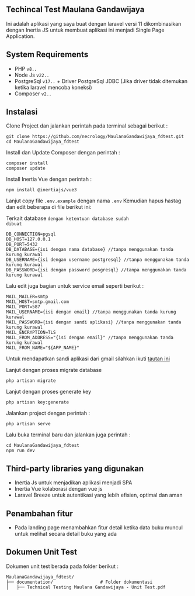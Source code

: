 ## Techincal Test Maulana Gandawijaya

Ini adalah aplikasi yang saya buat dengan laravel versi 11 dikombinasikan dengan Inertia JS untuk membuat aplikasi ini menjadi Single Page Application.

## System Requirements

- PHP <code>v8.*.*</code>
- Node Js <code>v22.*.*</code>
- PostgreSql <code>v17.*.*</code> + Driver PostgreSql JDBC (Jika driver tidak ditemukan ketika laravel mencoba koneksi)
- Composer <code>v2.*.*</code>

## Instalasi

Clone Project dan jalankan perintah pada terminal sebagai berikut :

```
git clone https://github.com/necrology/MaulanaGandawijaya_fdtest.git
cd MaulanaGandawijaya_fdtest
```

Install dan Update Composer dengan perintah :

```
composer install
composer update
```

Install Inertia Vue dengan perintah :

```
npm install @inertiajs/vue3
```

Lanjut copy file <code>.env.example</code> dengan nama <code>.env</code> Kemudian hapus hastag dan edit beberapa di file berikut ini:

Terkait database <code>dengan ketentuan database sudah dibuat</code>

```
DB_CONNECTION=pgsql
DB_HOST=127.0.0.1
DB_PORT=5432
DB_DATABASE={isi dengan nama database} //tanpa menggunakan tanda kurung kurawal
DB_USERNAME={isi dengan username postgresql} //tanpa menggunakan tanda kurung kurawal
DB_PASSWORD={isi dengan password posgresql} //tanpa menggunakan tanda kurung kurawal
```

Lalu edit juga bagian untuk service email seperti berikut :

```
MAIL_MAILER=smtp
MAIL_HOST=smtp.gmail.com
MAIL_PORT=587
MAIL_USERNAME={isi dengan email} //tanpa menggunakan tanda kurung kurawal
MAIL_PASSWORD={isi dengan sandi aplikasi} //tanpa menggunakan tanda kurung kurawal
MAIL_ENCRYPTION=TLS
MAIL_FROM_ADDRESS="{isi dengan email}" //tanpa menggunakan tanda kurung kurawal
MAIL_FROM_NAME="${APP_NAME}"
```

Untuk mendapatkan sandi aplikasi dari gmail silahkan ikuti [tautan ini](https://myaccount.google.com/apppasswords)

Lanjut dengan proses migrate database

```
php artisan migrate
```

Lanjut dengan proses generate key

```
php artisan key:generate
```

Jalankan project dengan perintah :
```
php artisan serve
```

Lalu buka terminal baru dan jalankan juga perintah :

```
cd MaulanaGandawijaya_fdtest
npm run dev
```

## Third-party libraries yang digunakan

- Inertia Js untuk menjadikan aplikasi menjadi SPA
- Inertia Vue kolaborasi dengan vue js
- Laravel Breeze untuk autentikasi yang lebih efisien, optimal dan aman

## Penambahan fitur

- Pada landing page menambahkan fitur detail ketika data buku muncul untuk melihat secara detail buku yang ada

## Dokumen Unit Test

Dokumen unit test berada pada folder berikut :

```plaintext
MaulanaGandawijaya_fdtest/
├── documentation/                  # Folder dokumentasi
│   ├── Technical Testing Maulana Gandawijaya - Unit Test.pdf       
```
